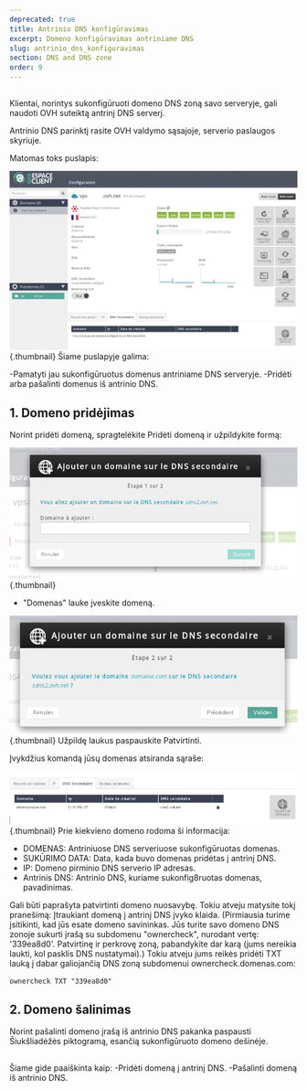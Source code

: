 ```yaml
---
deprecated: true
title: Antrinio DNS konfigūravimas
excerpt: Domeno konfigūravimas antriniame DNS
slug: antrinio_dns_konfiguravimas
section: DNS and DNS zone
order: 9
---
```



## 
Klientai, norintys sukonfigūruoti domeno DNS zoną savo serveryje, gali naudoti OVH suteiktą antrinį DNS serverį.

Antrinio DNS parinktį rasite OVH valdymo sąsajoje, serverio paslaugos skyriuje.

Matomas toks puslapis:

![](images/img_2008.jpg){.thumbnail}
Šiame puslapyje galima:

-Pamatyti jau sukonfigūruotus domenus antriniame DNS serveryje.
-Pridėti arba pašalinti domenus iš antrinio DNS.


## 1. Domeno pridėjimas
Norint pridėti domeną, spragtelėkite Pridėti domeną ir užpildykite formą:

![](images/img_2009.jpg){.thumbnail}

- "Domenas" lauke įveskite domeną.



![](images/img_2010.jpg){.thumbnail}
Užpildę laukus paspauskite Patvirtinti.

Įvykdžius komandą jūsų domenas atsiranda sąraše:

![](images/img_2011.jpg){.thumbnail}
Prie kiekvieno domeno rodoma ši informacija:


- DOMENAS: Antriniuose DNS serveriuose sukonfigūruotas domenas.
- SUKŪRIMO DATA: Data, kada buvo domenas pridėtas į antrinį DNS.
- IP: Domeno pirminio DNS serverio IP adresas.
- Antrinis DNS: Antrinio DNS, kuriame sukonfig8ruotas domenas, pavadinimas.


Gali būti paprašyta patvirtinti domeno nuosavybę. Tokiu atveju matysite tokį pranešimą:
Įtraukiant domeną į antrinį DNS įvyko klaida. (Pirmiausia turime įsitikinti, kad jūs esate domeno savininkas. Jūs turite savo domeno DNS zonoje sukurti įrašą su subdomenu "ownercheck", nurodant vertę: '339ea8d0'. Patvirtinę ir perkrovę zoną, pabandykite dar karą (jums nereikia laukti, kol pasklis DNS nustatymai).)
Tokiu atveju jums reikės pridėti TXT lauką į dabar galiojančią DNS zoną subdomenui ownercheck.domenas.com:


```
ownercheck TXT "339ea8d0"
```




## 2. Domeno šalinimas
Norint pašalinti domeno įrašą iš antrinio DNS pakanka paspausti Šiukšliadėžės piktogramą, esančią sukonfigūruoto domeno dešinėje.


## 
Šiame gide paaiškinta kaip:
-Pridėti domeną į antrinį DNS.
-Pašalinti domeną iš antrinio DNS.

